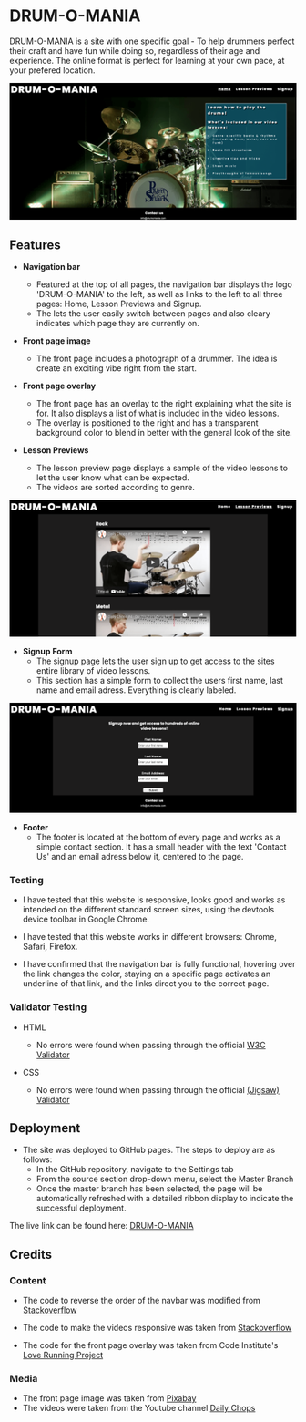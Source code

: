 # DRUM-O-MANIA

DRUM-O-MANIA is a site with one specific goal - To help drummers perfect their craft and have fun while doing so, regardless of their age and experience. The online format is perfect for learning at your own pace, at your prefered location.

![Front page image](media/index.png)

## **Features**

- **Navigation bar**
    - Featured at the top of all pages, the navigation bar displays the logo 'DRUM-O-MANIA' to the left, as well as links to the left to all three pages: Home, Lesson Previews and Signup.
    - The lets the user easily switch between pages and also cleary indicates which page they are currently on.

- **Front page image**
    - The front page includes a photograph of a drummer. The idea is create an exciting vibe right from the start.

- **Front page overlay**
    - The front page has an overlay to the right explaining what the site is for. It also displays a list of what is included in the video lessons.
    - The overlay is positioned to the right and has a transparent background color to blend in better with the general look of the site.

- **Lesson Previews**
    - The lesson preview page displays a sample of the video lessons to let the user know what can be expected.
    - The videos are sorted according to genre.

![Lesson previews](media/previews.png)

- **Signup Form**
    - The signup page lets the user sign up to get access to the sites entire library of video lessons.
    - This section has a simple form to collect the users first name, last name and email adress. Everything is clearly labeled.

![Signup Form](media/signup.png)

- **Footer**
    - The footer is located at the bottom of every page and works as a simple contact section. It has a small header with the text 'Contact Us' and an email adress below it, centered to the page.

### Testing

- I have tested that this website is responsive, looks good and works as intended on the different standard screen sizes, using the devtools device toolbar in Google Chrome.

- I have tested that this website works in different browsers: Chrome, Safari, Firefox.

- I have confirmed that the navigation bar is fully functional, hovering over the link changes the color, staying on a specific page activates an underline of that link, and the links direct you to the correct page. 

### Validator Testing
- HTML
    - No errors were found when passing through the official [W3C Validator](https://validator.w3.org/nu/?doc=https%3A%2F%2Fjonathanrange.github.io%2FDrum-o-Mania%2F)

- CSS
    - No errors were found when passing through the official [(Jigsaw) Validator](https://jigsaw.w3.org/css-validator/validator?uri=https%3A%2F%2Fjonathanrange.github.io%2FDrum-o-Mania%2F&profile=css3svg&usermedium=all&warning=1&vextwarning=&lang=sv)

## Deployment

- The site was deployed to GitHub pages. The steps to deploy are as follows:
    - In the GitHub repository, navigate to the Settings tab
    - From the source section drop-down menu, select the Master Branch
    - Once the master branch has been selected, the page will be automatically refreshed with a detailed ribbon display to indicate the successful deployment.

The live link can be found here: [DRUM-O-MANIA](https://jonathanrange.github.io/Drum-o-Mania/)


## Credits

### Content
- The code to reverse the order of the navbar was modified from [Stackoverflow](https://stackoverflow.com/questions/35923720/reverse-ul-ordering-using-css-2-1)

- The code to make the videos responsive was taken from [Stackoverflow](https://stackoverflow.com/questions/17838607/making-an-iframe-responsive)

- The code for the front page overlay was taken from Code Institute's [Love Running Project](https://learn.codeinstitute.net/courses/course-v1:CodeInstitute+LR101+2021_T1/courseware/4a07c57382724cfda5834497317f24d5/6fd29d155c3b42248ff57bae32978a4b/?child=first)

### Media
- The front page image was taken from [Pixabay](https://pixabay.com/)
- The videos were taken from the Youtube channel [Daily Chops](https://www.youtube.com/c/DailyChops/videos)